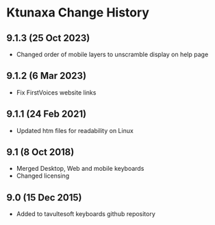 Ktunaxa Change History
============================
9.1.3 (25 Oct 2023)
------------------
* Changed order of mobile layers to unscramble display on help page

9.1.2 (6 Mar 2023)
-------------------
* Fix FirstVoices website links

9.1.1 (24 Feb 2021)
-------------------
* Updated htm files for readability on Linux

9.1 (8 Oct 2018)
-----------------
* Merged Desktop, Web and mobile keyboards
* Changed licensing

9.0 (15 Dec 2015)
-----------------

* Added to tavultesoft keyboards github repository
